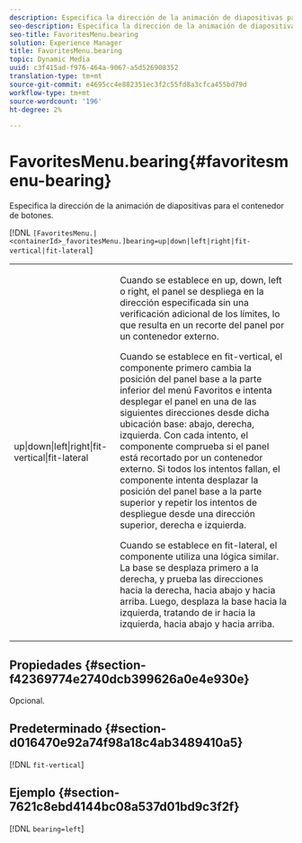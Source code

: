 ```yaml
---
description: Especifica la dirección de la animación de diapositivas para el contenedor de botones.
seo-description: Especifica la dirección de la animación de diapositivas para el contenedor de botones.
seo-title: FavoritesMenu.bearing
solution: Experience Manager
title: FavoritesMenu.bearing
topic: Dynamic Media
uuid: c3f415ad-f976-464a-9067-a5d526908352
translation-type: tm+mt
source-git-commit: e4695cc4e882351ec3f2c55fd8a3cfca455bd79d
workflow-type: tm+mt
source-wordcount: '196'
ht-degree: 2%

---
```



# FavoritesMenu.bearing{#favoritesmenu-bearing}

Especifica la dirección de la animación de diapositivas para el contenedor de botones.

[!DNL `[FavoritesMenu.|<containerId>_favoritesMenu.]bearing=up|down|left|right|fit-vertical|fit-lateral`]

<table id="table_2B109D2F91E64B5382B31921C3780FA5"> 
 <tbody> 
  <tr> 
   <td colname="col1"> <p><span class="codeph"> up|down|left|right|fit-vertical|fit-lateral</span> </p> </td> 
   <td colname="col2"> <p> Cuando se establece en <span class="codeph"> up</span>, <span class="codeph"> down</span>, <span class="codeph"> left</span> o <span class="codeph"> right</span>, el panel se despliega en la dirección especificada sin una verificación adicional de los límites, lo que resulta en un recorte del panel por un contenedor externo. </p> <p>Cuando se establece en <span class="codeph"> fit-vertical</span>, el componente primero cambia la posición del panel base a la parte inferior del menú Favoritos e intenta desplegar el panel en una de las siguientes direcciones desde dicha ubicación base: abajo, derecha, izquierda. Con cada intento, el componente comprueba si el panel está recortado por un contenedor externo. Si todos los intentos fallan, el componente intenta desplazar la posición del panel base a la parte superior y repetir los intentos de despliegue desde una dirección superior, derecha e izquierda. </p> <p>Cuando se establece en <span class="codeph"> fit-lateral</span>, el componente utiliza una lógica similar. La base se desplaza primero a la derecha, y prueba las direcciones hacia la derecha, hacia abajo y hacia arriba. Luego, desplaza la base hacia la izquierda, tratando de ir hacia la izquierda, hacia abajo y hacia arriba. </p> </td> 
  </tr> 
 </tbody> 
</table>

## Propiedades {#section-f42369774e2740dcb399626a0e4e930e}

Opcional.

## Predeterminado {#section-d016470e92a74f98a18c4ab3489410a5}

[!DNL `fit-vertical`]

## Ejemplo {#section-7621c8ebd4144bc08a537d01bd9c3f2f}

[!DNL `bearing=left`]
